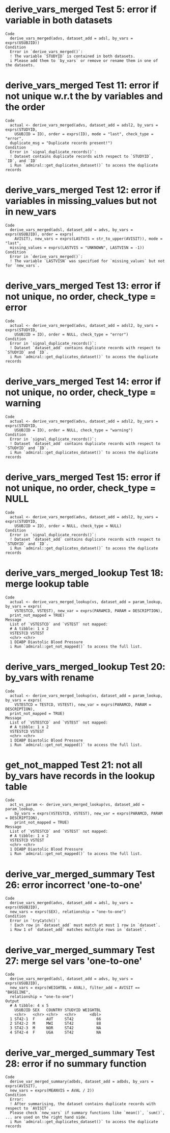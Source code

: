 # derive_vars_merged Test 5: error if variable in both datasets

    Code
      derive_vars_merged(advs, dataset_add = adsl, by_vars = exprs(USUBJID))
    Condition
      Error in `derive_vars_merged()`:
      ! The variable `STUDYID` is contained in both datasets.
      i Please add them to `by_vars` or remove or rename them in one of the datasets.

# derive_vars_merged Test 11: error if not unique w.r.t the by variables and the order

    Code
      actual <- derive_vars_merged(advs, dataset_add = adsl2, by_vars = exprs(STUDYID,
        USUBJID = ID), order = exprs(ID), mode = "last", check_type = "error",
      duplicate_msg = "Duplicate records present!")
    Condition
      Error in `signal_duplicate_records()`:
      ! Dataset contains duplicate records with respect to `STUDYID`, `ID`, and `ID`
      i Run `admiral::get_duplicates_dataset()` to access the duplicate records

# derive_vars_merged Test 12: error if variables in missing_values but not in new_vars

    Code
      derive_vars_merged(adsl, dataset_add = advs, by_vars = exprs(USUBJID), order = exprs(
        AVISIT), new_vars = exprs(LASTVIS = str_to_upper(AVISIT)), mode = "last",
      missing_values = exprs(LASTVIS = "UNKNOWN", LASTVISN = -1))
    Condition
      Error in `derive_vars_merged()`:
      ! The variable `LASTVISN` was specified for `missing_values` but not for `new_vars`.

# derive_vars_merged Test 13: error if not unique, no order, check_type = error

    Code
      actual <- derive_vars_merged(advs, dataset_add = adsl2, by_vars = exprs(STUDYID,
        USUBJID = ID), order = NULL, check_type = "error")
    Condition
      Error in `signal_duplicate_records()`:
      ! Dataset `dataset_add` contains duplicate records with respect to `STUDYID` and `ID`.
      i Run `admiral::get_duplicates_dataset()` to access the duplicate records

# derive_vars_merged Test 14: error if not unique, no order, check_type = warning

    Code
      actual <- derive_vars_merged(advs, dataset_add = adsl2, by_vars = exprs(STUDYID,
        USUBJID = ID), order = NULL, check_type = "warning")
    Condition
      Error in `signal_duplicate_records()`:
      ! Dataset `dataset_add` contains duplicate records with respect to `STUDYID` and `ID`.
      i Run `admiral::get_duplicates_dataset()` to access the duplicate records

# derive_vars_merged Test 15: error if not unique, no order, check_type = NULL

    Code
      actual <- derive_vars_merged(advs, dataset_add = adsl2, by_vars = exprs(STUDYID,
        USUBJID = ID), order = NULL, check_type = NULL)
    Condition
      Error in `signal_duplicate_records()`:
      ! Dataset `dataset_add` contains duplicate records with respect to `STUDYID` and `ID`.
      i Run `admiral::get_duplicates_dataset()` to access the duplicate records

# derive_vars_merged_lookup Test 18: merge lookup table

    Code
      actual <- derive_vars_merged_lookup(vs, dataset_add = param_lookup, by_vars = exprs(
        VSTESTCD, VSTEST), new_var = exprs(PARAMCD, PARAM = DESCRIPTION),
      print_not_mapped = TRUE)
    Message
      List of `VSTESTCD` and `VSTEST` not mapped:
      # A tibble: 1 x 2
      VSTESTCD VSTEST
      <chr> <chr>
      1 DIABP Diastolic Blood Pressure
      i Run `admiral::get_not_mapped()` to access the full list.

# derive_vars_merged_lookup Test 20: by_vars with rename

    Code
      actual <- derive_vars_merged_lookup(vs, dataset_add = param_lookup, by_vars = exprs(
        VSTESTCD = TESTCD, VSTEST), new_var = exprs(PARAMCD, PARAM = DESCRIPTION),
      print_not_mapped = TRUE)
    Message
      List of `VSTESTCD` and `VSTEST` not mapped:
      # A tibble: 1 x 2
      VSTESTCD VSTEST
      <chr> <chr>
      1 DIABP Diastolic Blood Pressure
      i Run `admiral::get_not_mapped()` to access the full list.

# get_not_mapped Test 21: not all by_vars have records in the lookup table

    Code
      act_vs_param <- derive_vars_merged_lookup(vs, dataset_add = param_lookup,
        by_vars = exprs(VSTESTCD, VSTEST), new_var = exprs(PARAMCD, PARAM = DESCRIPTION),
        print_not_mapped = TRUE)
    Message
      List of `VSTESTCD` and `VSTEST` not mapped:
      # A tibble: 1 x 2
      VSTESTCD VSTEST
      <chr> <chr>
      1 DIABP Diastolic Blood Pressure
      i Run `admiral::get_not_mapped()` to access the full list.

# derive_var_merged_summary Test 26: error incorrect 'one-to-one'

    Code
      derive_vars_merged(advs, dataset_add = adsl, by_vars = exprs(USUBJID),
      new_vars = exprs(SEX), relationship = "one-to-one")
    Condition
      Error in `tryCatch()`:
      ! Each row in `dataset_add` must match at most 1 row in `dataset`.
      i Row 1 of `dataset_add` matches multiple rows in `dataset`.

# derive_var_merged_summary Test 27: merge sel vars 'one-to-one'

    Code
      derive_vars_merged(adsl, dataset_add = advs, by_vars = exprs(USUBJID),
      new_vars = exprs(WEIGHTBL = AVAL), filter_add = AVISIT == "BASELINE",
      relationship = "one-to-one")
    Output
      # A tibble: 4 x 5
        USUBJID SEX   COUNTRY STUDYID WEIGHTBL
        <chr>   <chr> <chr>   <chr>      <dbl>
      1 ST42-1  F     AUT     ST42          66
      2 ST42-2  M     MWI     ST42          88
      3 ST42-3  M     NOR     ST42          NA
      4 ST42-4  F     UGA     ST42          NA

# derive_var_merged_summary Test 28: error if no summary function

    Code
      derive_var_merged_summary(adbds, dataset_add = adbds, by_vars = exprs(AVISIT),
      new_vars = exprs(MEANVIS = AVAL / 2))
    Condition
      Error:
      ! After summarising, the dataset contains duplicate records with respect to `AVISIT`.
      Please check `new_vars` if summary functions like `mean()`, `sum()`, ... are used on the right hand side.
      i Run `admiral::get_duplicates_dataset()` to access the duplicate records

